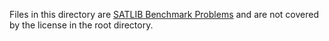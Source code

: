 Files in this directory are [SATLIB Benchmark Problems](https://www.cs.ubc.ca/~hoos/SATLIB/benchm.html) and are not covered by the license in the root directory.
